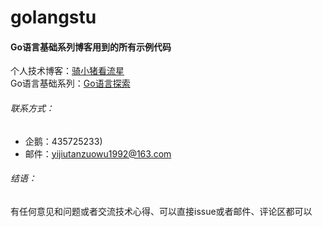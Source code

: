 # golangstu
#### Go语言基础系列博客用到的所有示例代码
个人技术博客：[骑小猪看流星](https://www.jianshu.com/u/0111a7da544b)<br>
Go语言基础系列：[Go语言探索](https://www.jianshu.com/nb/25117300)


###### 联系方式：
- 企鹅：435725233)<br>
- 邮件：yijiutanzuowu1992@163.com

###### 结语：
有任何意见和问题或者交流技术心得、可以直接issue或者邮件、评论区都可以

